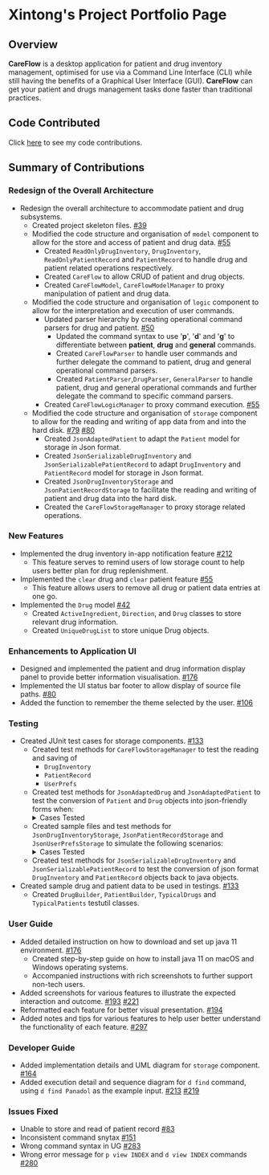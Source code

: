 # Xintong's Project Portfolio Page

## Overview
**CareFlow** is a desktop application for patient and drug inventory management, optimised for use via a Command Line Interface (CLI) while still having the benefits of a Graphical User Interface (GUI). 
**CareFlow** can get your patient and drugs management tasks done faster than traditional practices.

## Code Contributed
Click [here](https://nus-cs2103-ay2223s2.github.io/tp-dashboard/?search=emrysil&breakdown=true&sort=groupTitle%20dsc&sortWithin=title&since=2023-02-17&timeframe=commit&mergegroup=&groupSelect=groupByRepos&checkedFileTypes=docs~functional-code~test-code~other) to see my code contributions.

## Summary of Contributions
### **Redesign of the Overall Architecture**
  - Redesign the overall architecture to accommodate patient and drug subsystems.
    - Created project skeleton files. [#39](https://github.com/AY2223S2-CS2103T-W09-3/tp/pull/39)
    - Modified the code structure and organisation of `model` component to allow for the store and access of patient and drug data. [#55](https://github.com/AY2223S2-CS2103T-W09-3/tp/pull/55)
      - Created `ReadOnlyDrugInventory`, `DrugInventory`, `ReadOnlyPatientRecord` and `PatientRecord` to handle drug and patient related operations respectively.
      - Created `CareFlow` to allow CRUD of patient and drug objects.
      - Created `CareFlowModel`, `CareFlowModelManager` to proxy manipulation of patient and drug data.
    - Modified the code structure and organisation of `logic` component to allow for the interpretation and execution of user commands.
      - Updated parser hierarchy by creating operational command parsers for drug and patient. [#50](https://github.com/AY2223S2-CS2103T-W09-3/tp/pull/50)
        - Updated the command syntax to use '**p**', '**d**' and '**g**' to differentiate between **patient**, **drug** and **general** commands.
        - Created `CareFlowParser` to handle user commands and further delegate the command to patient, drug and general operational command parsers.
        - Created `PatientParser`,`DrugParser`, `GeneralParser` to handle patient, drug and general operational commands and further delegate the command to specific command parsers.
      - Created `CareFlowLogicManager` to proxy command execution. [#55](https://github.com/AY2223S2-CS2103T-W09-3/tp/pull/55)
    - Modified the code structure and organisation of `storage` component to allow for the reading and writing of app data from and into the hard disk. [#79](https://github.com/AY2223S2-CS2103T-W09-3/tp/pull/79) [#80](https://github.com/AY2223S2-CS2103T-W09-3/tp/pull/80)
      - Created `JsonAdaptedPatient` to adapt the `Patient` model for storage in Json format.
      - Created `JsonSerializableDrugInventory` and `JsonSerializablePatientRecord` to adapt `DrugInventory` and `PatientRecord` model for storage in Json format. 
      - Created `JsonDrugInventoryStorage` and `JsonPatientRecordStorage` to facilitate the reading and writing of patient and drug data into the hard disk.
      - Created the `CareFlowStorageManager` to proxy storage related operations.

### **New Features**
  - Implemented the drug inventory in-app notification feature [#212](https://github.com/AY2223S2-CS2103T-W09-3/tp/pull/212)
    - This feature serves to remind users of low storage count to help users better plan for drug replenishment.
  - Implemented the `clear` drug and `clear` patient feature [#55](https://github.com/AY2223S2-CS2103T-W09-3/tp/pull/55)
    - This feature allows users to remove all drug or patient data entries at one go.
  - Implemented the `Drug` model [#42](https://github.com/AY2223S2-CS2103T-W09-3/tp/pull/42)
    - Created `ActiveIngredient`, `Direction`, and `Drug` classes to store relevant drug information.
    - Created `UniqueDrugList` to store unique Drug objects.

### **Enhancements to Application UI**
  - Designed and implemented the patient and drug information display panel to provide better information visualisation. [#176](https://github.com/AY2223S2-CS2103T-W09-3/tp/pull/176)
  - Implemented the UI status bar footer to allow display of source file paths. [#80](https://github.com/AY2223S2-CS2103T-W09-3/tp/pull/80)
  - Added the function to remember the theme selected by the user. [#106](https://github.com/AY2223S2-CS2103T-W09-3/tp/pull/106/files)

### **Testing**
  - Created JUnit test cases for storage components. [#133](https://github.com/AY2223S2-CS2103T-W09-3/tp/pull/133)
    - Created test methods for `CareFlowStorageManager` to test the reading and saving of
      - `DrugInventory`
      - `PatientRecord`
      - `UserPrefs`
    - Created test methods for `JsonAdaptedDrug` and `JsonAdaptedPatient` to test the conversion of `Patient` and `Drug` objects into json-friendly forms when:
      <details>
      <summary>Cases Tested </summary>
      <ul> 
        <li>the fields are in order</li>
        <li>the fields are null</li>
        <li>the fields are invalid</li>
      </ul>
      </details>
    - Created sample files and test methods for `JsonDrugInventoryStorage`, `JsonPatientRecordStorage` and `JsonUserPrefsStorage` to simulate the following scenarios:
      <details>
      <summary>Cases Tested </summary>
      <ul>
        <li>reading from normal json file</li>
        <li>reading from non-json format file</li>
        <li>reading from json file with extra fields</li>
        <li>reading from json file with missing fields</li>
        <li>reading from json file with invalid fields</li>
        <li>reading from json file with both vald and invaild fields</li>
        <li>reading from json file with null value for compulsory fields</li>
        <li>saving normal `DrugInventory` and `PatientRecord` objects</li>
        <li>saving when `DrugInventory` and `PatientRecord` objects are null</li>
        <li>saving when file path is null</li>
      </ul>
      </details> 
    - Created test methods for `JsonSerializableDrugInventory` and `JsonSerializablePatientRecord` to test the conversion of json format `DrugInventory` and `PatientRecord` objects back to java objects.
  - Created sample drug and patient data to be used in testings. [#133](https://github.com/AY2223S2-CS2103T-W09-3/tp/pull/133)
    - Created `DrugBuilder`, `PatientBuilder`, `TypicalDrugs` and `TypicalPatients` testutil classes.

### **User Guide**
  - Added detailed instruction on how to download and set up java 11 environment. [#176](https://github.com/AY2223S2-CS2103T-W09-3/tp/pull/176)
    - Created step-by-step guide on how to install java 11 on macOS and Windows operating systems.
    - Accompanied instructions with rich screenshots to further support non-tech users.
  - Added screenshots for various features to illustrate the expected interaction and outcome. [#193](https://github.com/AY2223S2-CS2103T-W09-3/tp/pull/193) [#221](https://github.com/AY2223S2-CS2103T-W09-3/tp/pull/221)
  - Reformatted each feature for better visual presentation. [#194](https://github.com/AY2223S2-CS2103T-W09-3/tp/pull/194)
  - Added notes and tips for various features to help user better understand the functionality of each feature. [#297](https://github.com/AY2223S2-CS2103T-W09-3/tp/pull/297)

### **Developer Guide**
  - Added implementation details and UML diagram for `storage` component. [#164](https://github.com/AY2223S2-CS2103T-W09-3/tp/pull/164)
  - Added execution detail and sequence diagram for `d find` command, using `d find Panadol` as the example input. [#213](https://github.com/AY2223S2-CS2103T-W09-3/tp/pull/213) [#219](https://github.com/AY2223S2-CS2103T-W09-3/tp/pull/219)

### **Issues Fixed**
  - Unable to store and read of patient record [#83](https://github.com/AY2223S2-CS2103T-W09-3/tp/pull/83)
  - Inconsistent command snytax [#151](https://github.com/AY2223S2-CS2103T-W09-3/tp/pull/151)
  - Wrong command syntax in UG [#283](https://github.com/AY2223S2-CS2103T-W09-3/tp/pull/283)
  - Wrong error message for `p view INDEX`  and `d view INDEX` commands [#280](https://github.com/AY2223S2-CS2103T-W09-3/tp/pull/280)

